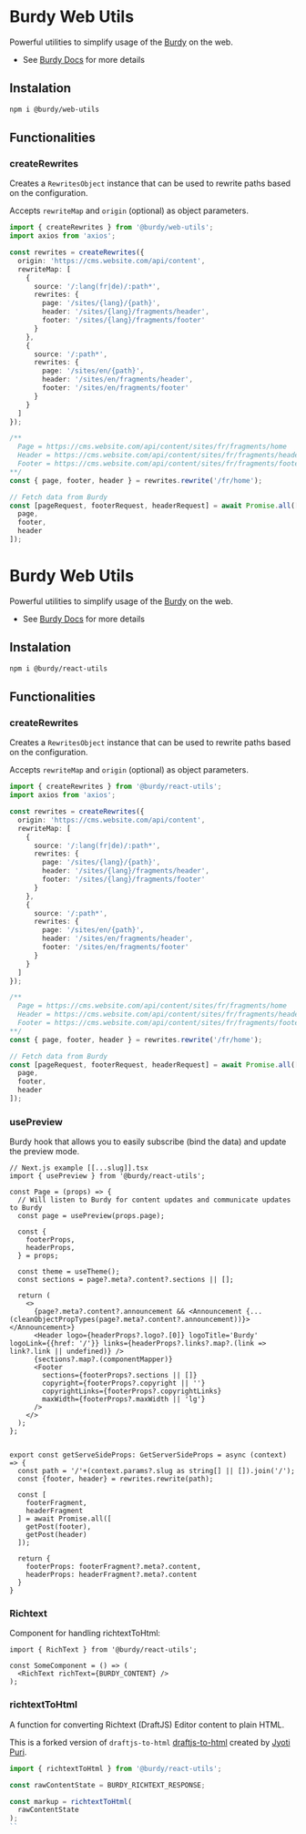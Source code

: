 # Burdy Web Utils

Powerful utilities to simplify usage of the [Burdy](https://burdy.io) on the web.

- See [Burdy Docs](https://burdy.io/docs) for more details

## Instalation

```sh
npm i @burdy/web-utils
```

## Functionalities

### createRewrites

Creates a `RewritesObject` instance that can be used to rewrite paths based on the configuration.

Accepts `rewriteMap` and `origin` (optional) as object parameters.
```ts
import { createRewrites } from '@burdy/web-utils'; 
import axios from 'axios';

const rewrites = createRewrites({
  origin: 'https://cms.website.com/api/content',
  rewriteMap: [
    {
      source: '/:lang(fr|de)/:path*',
      rewrites: {
        page: '/sites/{lang}/{path}',
        header: '/sites/{lang}/fragments/header',
        footer: '/sites/{lang}/fragments/footer'
      }
    },
    {
      source: '/:path*',
      rewrites: {
        page: '/sites/en/{path}',
        header: '/sites/en/fragments/header',
        footer: '/sites/en/fragments/footer'
      }
    }
  ]
});

/**
  Page = https://cms.website.com/api/content/sites/fr/fragments/home
  Header = https://cms.website.com/api/content/sites/fr/fragments/header
  Footer = https://cms.website.com/api/content/sites/fr/fragments/footer
**/
const { page, footer, header } = rewrites.rewrite('/fr/home');

// Fetch data from Burdy
const [pageRequest, footerRequest, headerRequest] = await Promise.all([
  page,
  footer,
  header
]);
``` 

# Burdy Web Utils

Powerful utilities to simplify usage of the [Burdy](https://burdy.io) on the web.

- See [Burdy Docs](https://burdy.io/docs) for more details

## Instalation

```sh
npm i @burdy/react-utils
```

## Functionalities

### createRewrites

Creates a `RewritesObject` instance that can be used to rewrite paths based on the configuration.

Accepts `rewriteMap` and `origin` (optional) as object parameters.
```ts
import { createRewrites } from '@burdy/react-utils'; 
import axios from 'axios';

const rewrites = createRewrites({
  origin: 'https://cms.website.com/api/content',
  rewriteMap: [
    {
      source: '/:lang(fr|de)/:path*',
      rewrites: {
        page: '/sites/{lang}/{path}',
        header: '/sites/{lang}/fragments/header',
        footer: '/sites/{lang}/fragments/footer'
      }
    },
    {
      source: '/:path*',
      rewrites: {
        page: '/sites/en/{path}',
        header: '/sites/en/fragments/header',
        footer: '/sites/en/fragments/footer'
      }
    }
  ]
});

/**
  Page = https://cms.website.com/api/content/sites/fr/fragments/home
  Header = https://cms.website.com/api/content/sites/fr/fragments/header
  Footer = https://cms.website.com/api/content/sites/fr/fragments/footer
**/
const { page, footer, header } = rewrites.rewrite('/fr/home');

// Fetch data from Burdy
const [pageRequest, footerRequest, headerRequest] = await Promise.all([
  page,
  footer,
  header
]);
``` 

### usePreview

Burdy hook that allows you to easily subscribe (bind the data) and update the preview mode.

```tsx
// Next.js example [[...slug]].tsx
import { usePreview } from '@burdy/react-utils';

const Page = (props) => {
  // Will listen to Burdy for content updates and communicate updates to Burdy
  const page = usePreview(props.page);

  const {
    footerProps,
    headerProps,
  } = props;

  const theme = useTheme();
  const sections = page?.meta?.content?.sections || [];

  return (
    <>
      {page?.meta?.content?.announcement && <Announcement {...(cleanObjectPropTypes(page?.meta?.content?.announcement))}></Announcement>}
      <Header logo={headerProps?.logo?.[0]} logoTitle='Burdy' logoLink={{href: '/'}} links={headerProps?.links?.map?.(link => link?.link || undefined)} />
      {sections?.map?.(componentMapper)}
      <Footer
        sections={footerProps?.sections || []}
        copyright={footerProps?.copyright || ''}
        copyrightLinks={footerProps?.copyrightLinks}
        maxWidth={footerProps?.maxWidth || 'lg'}
      />
    </>
  );
};


export const getServeSideProps: GetServerSideProps = async (context) => {
  const path = '/'+(context.params?.slug as string[] || []).join('/');
  const {footer, header} = rewrites.rewrite(path);

  const [
    footerFragment,
    headerFragment
  ] = await Promise.all([
    getPost(footer),
    getPost(header)
  ]);

  return {
    footerProps: footerFragment?.meta?.content,
    headerProps: headerFragment?.meta?.content
  }
}
```

### Richtext

Component for handling richtextToHtml:

```tsx
import { RichText } from '@burdy/react-utils';

const SomeComponent = () => (
  <RichText richText={BURDY_CONTENT} />
);
```

### richtextToHtml

A function for converting Richtext (DraftJS) Editor content to plain HTML.

This is a forked version of `draftjs-to-html` [draftjs-to-html](https://www.npmjs.com/package/draftjs-to-html) created by [Jyoti Puri](https://github.com/jpuri).

```ts
import { richtextToHtml } from '@burdy/react-utils';

const rawContentState = BURDY_RICHTEXT_RESPONSE;

const markup = richtextToHtml(
  rawContentState
);
``

